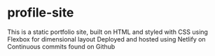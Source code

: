 # profile-site
This is a static portfolio site, built on HTML and styled with CSS using Flexbox for dimensional layout 
Deployed and hosted using Netlify on Continuous commits found on Github